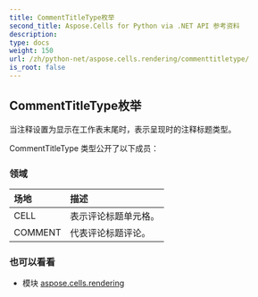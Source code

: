 ```yaml
---
title: CommentTitleType枚举
second_title: Aspose.Cells for Python via .NET API 参考资料
description:
type: docs
weight: 150
url: /zh/python-net/aspose.cells.rendering/commenttitletype/
is_root: false
---
```

## CommentTitleType枚举
当注释设置为显示在工作表末尾时，表示呈现时的注释标题类型。



CommentTitleType 类型公开了以下成员：

### 领域
|场地|描述|
| :- | :- |
| CELL |表示评论标题单元格。|
| COMMENT |代表评论标题评论。|



### 也可以看看
* 模块 [aspose.cells.rendering](..)
